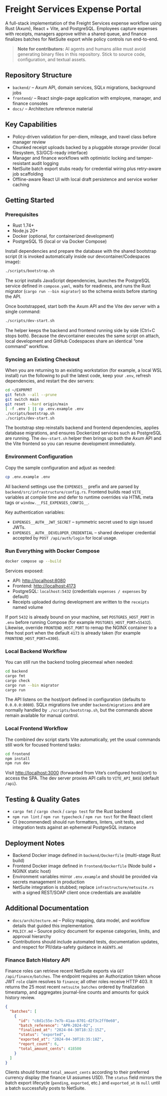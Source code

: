 # Freight Services Expense Portal

A full-stack implementation of the Freight Services expense workflow using Rust (Axum), React + Vite, and PostgreSQL. Employees capture expenses with receipts, managers approve within a shared queue, and finance finalizes batches for NetSuite export while policy controls run end-to-end.

> **Note for contributors:** AI agents and humans alike must avoid generating binary files in this repository. Stick to source code, configuration, and textual assets.

## Repository Structure

- `backend/` – Axum API, domain services, SQLx migrations, background jobs
- `frontend/` – React single-page application with employee, manager, and finance consoles
- `docs/` – Architecture reference material

## Key Capabilities

- Policy-driven validation for per-diem, mileage, and travel class before manager review
- Chunked receipt uploads backed by a pluggable storage provider (local filesystem, S3/GCS-ready interface)
- Manager and finance workflows with optimistic locking and tamper-resistant audit logging
- NetSuite batch export stubs ready for credential wiring plus retry-aware job scaffolding
- Offline-aware React UI with local draft persistence and service worker caching

## Getting Started

### Prerequisites

- Rust 1.74+
- Node.js 20+
- Docker (optional, for containerized development)
- PostgreSQL 15 (local or via Docker Compose)

Install dependencies and prepare the database with the shared bootstrap script (it is invoked automatically inside our devcontainer/Codespaces image):

```bash
./scripts/bootstrap.sh
```

The script installs JavaScript dependencies, launches the PostgreSQL service defined in `compose.yaml`, waits for readiness, and runs the Rust migrator (`cargo run --bin migrator`) so the schema exists before starting the API.

Once bootstrapped, start both the Axum API and the Vite dev server with a single command:

```bash
./scripts/dev-start.sh
```

The helper keeps the backend and frontend running side by side (Ctrl+C stops both). Because the devcontainer executes the same script on attach, local development and GitHub Codespaces share an identical “one command” workflow.

### Syncing an Existing Checkout

When you are returning to an existing workstation (for example, a local WSL install) run the following to pull the latest code, keep your `.env`, refresh dependencies, and restart the dev servers:

```bash
cd ~/EXPRPRT
git fetch --all --prune
git switch main
git reset --hard origin/main
[ -f .env ] || cp .env.example .env
./scripts/bootstrap.sh
./scripts/dev-start.sh
```

The bootstrap step reinstalls backend and frontend dependencies, applies database migrations, and ensures Dockerized services such as PostgreSQL are running. The `dev-start.sh` helper then brings up both the Axum API and the Vite frontend so you can resume development immediately.

### Environment Configuration

Copy the sample configuration and adjust as needed:

```bash
cp .env.example .env
```

All backend settings use the `EXPENSES__` prefix and are parsed by `backend/src/infrastructure/config.rs`. Frontend builds read `VITE_` variables at compile time and defer to runtime overrides via HTML meta tags or `window.__FSI_EXPENSES_CONFIG__`.

Key authentication variables:

- `EXPENSES__AUTH__JWT_SECRET` – symmetric secret used to sign issued JWTs.
- `EXPENSES__AUTH__DEVELOPER_CREDENTIAL` – shared developer credential accepted by `POST /api/auth/login` for local usage.

### Run Everything with Docker Compose

```bash
docker compose up --build
```

Services exposed:

- API: <http://localhost:8080>
- Frontend: <http://localhost:4173>
- PostgreSQL: `localhost:5432` (credentials `expenses / expenses` by default)
- Receipts uploaded during development are written to the `receipts` named volume

If port `5432` is already bound on your machine, set `POSTGRES_HOST_PORT` in `.env`
before running Compose (for example `POSTGRES_HOST_PORT=55432`). Likewise, override
`FRONTEND_HOST_PORT` to remap the NGINX container to a free host port when the default
`4173` is already taken (for example `FRONTEND_HOST_PORT=4300`).

### Local Backend Workflow

You can still run the backend tooling piecemeal when needed:

```bash
cd backend
cargo fmt
cargo check
cargo run --bin migrator
cargo run
```

The API listens on the host/port defined in configuration (defaults to `0.0.0.0:8080`). SQLx migrations live under `backend/migrations` and are normally handled by `./scripts/bootstrap.sh`, but the commands above remain available for manual control.

### Local Frontend Workflow

The combined dev script starts Vite automatically, yet the usual commands still work for focused frontend tasks:

```bash
cd frontend
npm install
npm run dev
```

Visit <http://localhost:3000> (forwarded from Vite’s configured host/port) to access the SPA. The dev server proxies API calls to `VITE_API_BASE` (default `/api`).

## Testing & Quality Gates

- `cargo fmt` / `cargo check` / `cargo test` for the Rust backend
- `npm run lint` / `npm run typecheck` / `npm run test` for the React client
- CI (recommended) should run formatters, linters, unit tests, and integration tests against an ephemeral PostgreSQL instance

## Deployment Notes

- Backend Docker image defined in `backend/Dockerfile` (multi-stage Rust build)
- Frontend Docker image defined in `frontend/Dockerfile` (Node build + NGINX static host)
- Environment variables mirror `.env.example` and should be provided via secrets management in production
- NetSuite integration is stubbed; replace `infrastructure/netsuite.rs` with a signed REST/SOAP client once credentials are available

## Additional Documentation

- `docs/architecture.md` – Policy mapping, data model, and workflow details that guided this implementation
- `POLICY.md` – Source policy document for expense categories, limits, and approval hierarchy
- Contributions should include automated tests, documentation updates, and respect for PII/data-safety guidance in `AGENTS.md`

### Finance Batch History API

Finance roles can retrieve recent NetSuite exports via `GET /api/finance/batches`. The endpoint requires an Authorization
token whose JWT `role` claim resolves to `finance`; all other roles receive HTTP 403. It returns the 25 most recent
`netsuite_batches` ordered by finalization timestamp, and aggregates journal-line counts and amounts for quick history
review.

```json
{
  "batches": [
    {
      "id": "c8d1c55e-7e7b-41aa-8701-d2f3c2ff0e60",
      "batch_reference": "APR-2024-02",
      "finalized_at": "2024-04-30T18:32:15Z",
      "status": "exported",
      "exported_at": "2024-04-30T18:35:18Z",
      "report_count": 6,
      "total_amount_cents": 418500
    }
  ]
}
```

Clients should format `total_amount_cents` according to their preferred currency display (the finance UI assumes USD).
The `status` field mirrors the batch export lifecycle (`pending`, `exported`, etc.) and `exported_at` is `null` until a
batch successfully posts to NetSuite.
